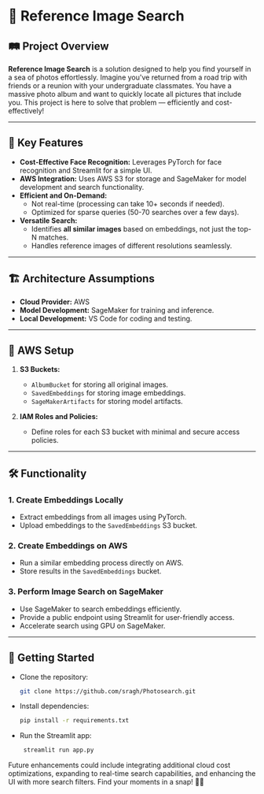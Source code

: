 # 📸 Reference Image Search

## 🛤️ Project Overview
**Reference Image Search** is a solution designed to help you find yourself in a sea of photos effortlessly. Imagine you've returned from a road trip with friends or a reunion with your undergraduate classmates. You have a massive photo album and want to quickly locate all pictures that include you. This project is here to solve that problem — efficiently and cost-effectively!

---

## 🎯 Key Features
- **Cost-Effective Face Recognition:** Leverages PyTorch for face recognition and Streamlit for a simple UI.
- **AWS Integration:** Uses AWS S3 for storage and SageMaker for model development and search functionality.
- **Efficient and On-Demand:** 
   - Not real-time (processing can take 10+ seconds if needed).
   - Optimized for sparse queries (50-70 searches over a few days).
- **Versatile Search:** 
   - Identifies **all similar images** based on embeddings, not just the top-N matches.
   - Handles reference images of different resolutions seamlessly.

---

## 🏗️ Architecture Assumptions
- **Cloud Provider:** AWS
- **Model Development:** SageMaker for training and inference.
- **Local Development:** VS Code for coding and testing.

---

## 📂 AWS Setup
1. **S3 Buckets:**
   - `AlbumBucket` for storing all original images.
   - `SavedEmbeddings` for storing image embeddings.
   - `SageMakerArtifacts` for storing model artifacts.

2. **IAM Roles and Policies:**
   - Define roles for each S3 bucket with minimal and secure access policies.

---

## 🛠️ Functionality
### 1. Create Embeddings Locally
- Extract embeddings from all images using PyTorch.
- Upload embeddings to the `SavedEmbeddings` S3 bucket.

### 2. Create Embeddings on AWS
- Run a similar embedding process directly on AWS.
- Store results in the `SavedEmbeddings` bucket.

### 3. Perform Image Search on SageMaker
- Use SageMaker to search embeddings efficiently.
- Provide a public endpoint using Streamlit for user-friendly access.
- Accelerate search using GPU on SageMaker.

---

## 🚀 Getting Started
- Clone the repository:
  ```bash
  git clone https://github.com/sragh/Photosearch.git

- Install dependencies:
   ```bash
   pip install -r requirements.txt

- Run the Streamlit app:
  ```bash
   streamlit run app.py

Future enhancements could include integrating additional cloud cost optimizations, expanding to real-time search capabilities, and enhancing the UI with more search filters. Find your moments in a snap! 📸✨


```
